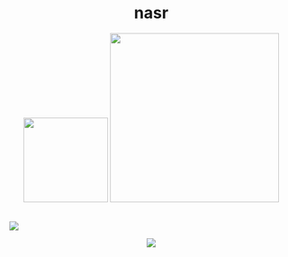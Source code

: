 <h1 align="center">nasr</h1>



<div align="center">

  <img src="https://streak-stats.demolab.com?user=nasrlol&locale=en&mode=daily&theme=dracula&hide_border=false&border_radius=5&order=3" height="150"   />
  <img src="https://github-readme-activity-graph.vercel.app/graph?username=nasrlol&radius=16&theme=react&area=true&order=5" height="300"   />
</div>

<br/>

![](https://komarev.com/ghpvc/?username=your-github-username)
<br/>

<div align="center">
  <img src="https://profile-counter.glitch.me/nasrlol/count.svg?"  />
</div>
